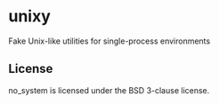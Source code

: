 # unixy

Fake Unix-like utilities for single-process environments

## License

no_system is licensed under the BSD 3-clause license.
